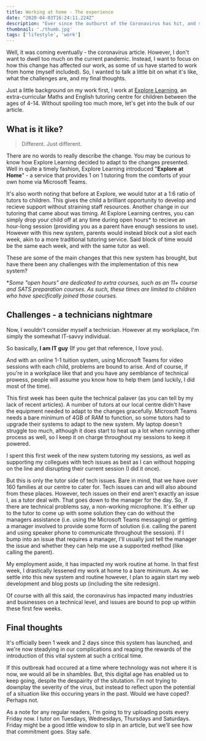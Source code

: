 ```yaml
---
title: Working at home - The experience
date: "2020-04-03T16:24:11.224Z"
description: "Ever since the outburst of the Coronavirus has hit, and some have had to adapt to working at home. How is it?"
thumbnail: './thumb.jpg'
tags: ['lifestyle', 'work']
---
```

Well, it was coming eventually - the coronavirus article. However, I don't want to dwell too much on the current pandemic. Instead, I want to focus on how this change has affected our work, as some of us have started to work from home (myself included). So, I wanted to talk a little bit on what it's like, what the challenges are, and my final thoughts.

Just a little background on my work first, I work at [Explore Learning](https://explorelearning.co.uk/), an extra-curricular Maths and English tutoring centre for children between the ages of 4-14. Without spoiling too much more, let's get into the bulk of our article.

## What is it like?

> Different. Just different.

There are no words to really describe the change. You may be curious to know how Explore Learning decided to adapt to the changes presented. Well in quite a timely fashion, Explore Learning introduced "**Explore at Home**" - a service that provides 1 on 1 tutoring from the comforts of your own home via Microsoft Teams.

It's also worth noting that before at Explore, we would tutor at a 1:6 ratio of tutors to children. This gives the child a brilliant opportunity to develop and recieve support without straining staff resources. Another change in our tutoring that came about was timing. At Explore Learning centres, you can simply drop your child off at any time during open hours* to recieve an hour-long session (providing you as a parent have enough sessions to use). However with this new system, parents would instead block out a slot each week, akin to a more traditional tutoring service. Said block of time would be the same each week, and with the same tutor as well.

These are some of the main changes that this new system has brought, but have there been any challenges with the implementation of this new system?

**Some "open hours" are dedicated to extra courses, such as an 11+ course and SATS preparation courses. As such, these times are limited to children who have specifically joined those courses.*

## Challenges - a technicians nightmare

Now, I wouldn't consider myself a technician. However at my workplace, I'm simply the somewhat IT-savvy individual.

So basically, **I am IT guy** (If you get that reference, I love you).

And with an online 1-1 tuition system, using Microsoft Teams for video sessions with each child, problems are bound to arise. And of course, if you're in a workplace like that and you have any semblance of technical prowess, people will assume you know how to help them (and luckily, I did most of the time).

This first week has been quite the technical palaver (as you can tell by my lack of recent articles). A number of tutors at our local centre didn't have the equipment needed to adapt to the changes gracefully. Microsoft Teams needs a bare minimum of 4GB of RAM to function, so some tutors had to upgrade their systems to adapt to the new system. My laptop doesn't struggle too much, although it does start to heat up a lot when running other process as well, so I keep it on charge throughout my sessions to keep it powered.

I spent this first week of the new system tutoring my sessions, as well as supporting my collegues with tech issues as best as I can without hopping on the line and disrupting their current session (I did it once).

But this is only the tutor side of tech issues. Bare in mind, that we have over 160 families at our centre to cater for. Tech issues can and will also abound from these places. However, tech issues on their end aren't exactly an issue I, as a tutor deal with. That goes down to the manager for the day. So, if there are technical problems say, a non-working microphone. It's either up to the tutor to come up with some solution they can do without the managers assistance (i.e. using the Microsoft Teams messaging) or getting a manager involved to provide some form of solution (i.e. calling the parent and using speaker phone to communicate throughout the session). If I bump into an issue that requires a manager, I'll usually just tell the manager the issue and whether they can help me use a supported method (like calling the parent).

My employment aside, it has impacted my work routine at home. In that first week, I drastically lessened my work at home to a bare minimum. As we settle into this new system and routine however, I plan to again start my web development and blog posts up (including the site redesign).

Of course with all this said, the coronavirus has impacted many industries and businesses on a technical level, and issues are bound to pop up within these first few weeks.

## Final thoughts

It's officially been 1 week and 2 days since this system has launched, and we're now steadying in our complications and reaping the rewards of the introduction of this vital system at such a critical time.

If this outbreak had occured at a time where technology was not where it is now, we would all be in shambles. But, this digital age has enabled us to keep going, despite the despairity of the situtation. I'm not trying to downplay the severity of the virus, but instead to reflect upon the potential of a situation like this occuring years in the past. Would we have coped? Perhaps not.

As a note for any regular readers, I'm going to try uploading posts every Friday now. I tutor on Tuesdays, Wednesdays, Thursdays and Saturdays. Friday might be a good little window to slip in an article, but we'll see how that commitment goes. Stay safe.